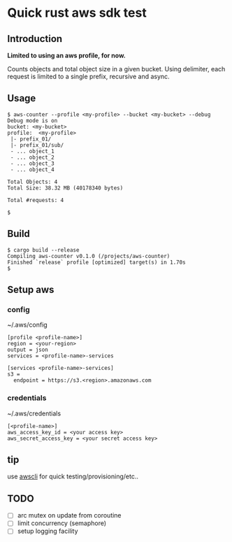 # Quick rust aws sdk test

## Introduction
**Limited to using an aws profile, for now.**

Counts objects and total object size in a given bucket. Using delimiter, each request is limited to a single prefix, recursive and async.

## Usage

```shell
$ aws-counter --profile <my-profile> --bucket <my-bucket> --debug
Debug mode is on
bucket: <my-bucket>  
profile:  <my-profile>
 |- prefix_01/
 |- prefix_01/sub/
 - ... object_1
 - ... object_2
 - ... object_3
 - ... object_4

Total Objects: 4
Total Size: 38.32 MB (40178340 bytes)
  
Total #requests: 4
  
$ 
```


## Build
```shell
$ cargo build --release
Compiling aws-counter v0.1.0 (/projects/aws-counter)
Finished `release` profile [optimized] target(s) in 1.70s
$ 
```

## Setup aws

### config
~/.aws/config
```
[profile <profile-name>]
region = <your-region> 
output = json
services = <profile-name>-services

[services <profile-name>-services]
s3 =
  endpoint = https://s3.<region>.amazonaws.com

```

### credentials
~/.aws/credentials

```
[<profile-name>]
aws_access_key_id = <your access key> 
aws_secret_access_key = <your secret access key> 
```

## tip

use [awscli](https://docs.aws.amazon.com/cli/latest/userguide/getting-started-install.html) for quick testing/provisioning/etc..

## TODO
- [ ] arc mutex on update from coroutine
- [ ] limit concurrency (semaphore)
- [ ] setup logging facility